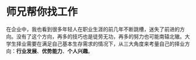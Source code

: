 # 师兄帮你找工作

在企业中，我也看到很多年轻人在职业生涯的前几年不断跳槽，迷失了前进的方向。没有了这个方向，再多的技巧也是徒劳无功，再多的努力也可能南辕北辙。大学生择业需要在满足自己基本生存需求的情况下，从三大角度来考量自己的择业方向：**行业发展**、**优势能力**、**个人兴趣**。



